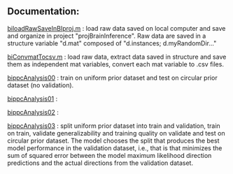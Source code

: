 Documentation:
---------------


[biloadRawSaveInBIproj.m](munging/biloadRawSaveInBIproj.m) : load raw data saved on local computer and save and organize in project "projBrainInference". Raw data are saved in a structure variable "d.mat" composed of "d.instances; d.myRandomDir..."

[biConvmatTocsv.m](munging/biConvmatTocsv.m) : load raw data, extract data saved in structure and save them as independent mat variables, convert each mat variable to .csv files.

[bippcAnalysis00](analyses/bippcAnalysis00.m) : train on uniform prior dataset and test on circular prior dataset (no validation).

[bippcAnalysis01](analyses/bippcAnalysis01.m) :

[bippcAnalysis02](analyses/bippcAnalysis02.m) :

[bippcAnalysis03](analyses/bippcAnalysis03.m) : split uniform prior dataset into train and validation, train on train, validate generalizability and training quality on validate and test on circular prior dataset. The model chooses the split that produces the best model performance in the validation dataset, i.e., that is that minimizes the sum of squared error between the model maximum likelihood direction predictions and the actual directions from the validation dataset.
